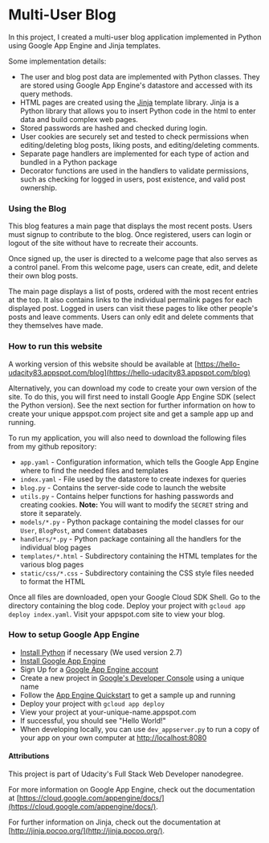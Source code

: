# Multi-User Blog

In this project, I created a multi-user blog application implemented in Python using Google App Engine and Jinja templates.

Some implementation details:
* The user and blog post data are implemented with Python classes. They are  stored using Google App Engine's datastore and accessed with its query methods.
* HTML pages are created using the [Jinja](http://jinja.pocoo.org/) template library. Jinja is a Python library that allows you to insert Python code in the html to enter data and build complex web pages.
* Stored passwords are hashed and checked during login.
* User cookies are securely set and tested to check permissions when editing/deleting blog posts, liking posts, and editing/deleting comments.
* Separate page handlers are implemented for each type of action and bundled in a Python package
* Decorator functions are used in the handlers to validate permissions, such as checking for logged in users, post existence, and valid post ownership.

### Using the Blog

This blog features a main page that displays the most recent posts. Users must signup to contribute to the blog. Once registered, users can login or logout of the site without have to recreate their accounts.

Once signed up, the user is directed to a welcome page that also serves as a control panel. From this welcome page, users can create, edit, and delete their own blog posts.

The main page displays a list of posts, ordered with the most recent entries at the top. It also contains links to the individual permalink pages for each displayed post. Logged in users can visit these pages to like other people's posts and leave comments. Users can only edit and delete comments that they themselves have made.

### How to run this website

A working version of this website should be available at [https://hello-udacity83.appspot.com/blog](https://hello-udacity83.appspot.com/blog)

Alternatively, you can download my code to create your own version of the site. To do this, you will first need to install Google App Engine SDK (select the Python version). See the next section for further information on how to create your unique appspot.com project site and get a sample app up and running.

To run my application, you will also need to download the following files from my github repository:
* `app.yaml` - Configuration information, which tells the Google App Engine where to find the needed files and templates
* `index.yaml` - File used by the datastore to create indexes for queries
* `blog.py` - Contains the server-side code to launch the website
* `utils.py` - Contains helper functions for hashing passwords and creating cookies. **Note:** You will want to modify the `SECRET` string and store it separately.
* `models/*.py` - Python package containing the model classes for our `User`, `BlogPost`, and `Comment` databases
* `handlers/*.py` - Python package containing all the handlers for the individual blog pages
* `templates/*.html` - Subdirectory containing the HTML templates for the various blog pages
* `static/css/*.css` - Subdirectory containing the CSS style files needed to format the HTML

Once all files are downloaded, open your Google Cloud SDK Shell. Go to the directory containing the blog code. Deploy your project with `gcloud app deploy index.yaml`. Visit your appspot.com site to view your blog.

### How to setup Google App Engine

* [Install Python](https://www.python.org/downloads) if necessary (We used version 2.7)
* [Install Google App Engine](https://www.cloud.google.com/appengine/downloads#Google_App_Engine_SDK_for_Python)
* Sign Up for a [Google App Engine account](https://www.console.cloud.google.com/appengine/)
* Create a new project in [Google's Developer Console](https://www.console.cloud.google.com) using a unique name
* Follow the [App Engine Quickstart](https://www.cloud.google.com/appengine/docs/standard/python/quickstart) to get a sample up and running
* Deploy your project with `gcloud app deploy`
* View your project at your-unique-name.appspot.com
* If successful, you should see "Hello World!"
* When developing locally, you can use `dev_appserver.py` to run a copy of your app on your own computer at [http://localhost:8080](http://localhost:8080)

#### Attributions

This project is part of Udacity's Full Stack Web Developer nanodegree.

For more information on Google App Engine, check out the documentation at  [https://cloud.google.com/appengine/docs/](https://cloud.google.com/appengine/docs/).

For further information on Jinja, check out the documentation at [http://jinja.pocoo.org/](http://jinja.pocoo.org/).
